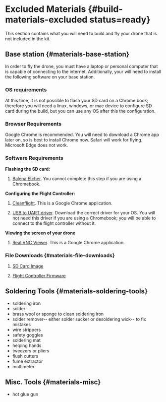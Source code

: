 # Excluded Materials {#build-materials-excluded status=ready}

This section contains what you will need to build and fly your drone that is not included in the kit.

## Base station {#materials-base-station}

In order to fly the drone, you must have a laptop or personal computer that is capable of connecting to the internet. Additionally, your will need to install the following software on your base station.

### OS requirements

At this time, it is not possible to flash your SD card on a Chrome book; therefore you will need a linux, windows, or mac device to configure SD card during the build, but you can use any OS after this the configuration.

### Browser Requirements

Google Chrome is recommended. You will need to download a Chrome app later on, so is best to install Chrome now. Safari will work for flying. Microsoft Edge does not work.

### Software Requirements

**Flashing the SD card:**

1. [Balena Etcher](https://www.balena.io/etcher/). You cannot complete this step if you are using a Chromebook.

**Configuring the Flight Controller:**

1. [Cleanflight](http://cleanflight.com/). This is a Google Chrome application.

1. [USB to UART driver](https://www.silabs.com/products/development-tools/software/usb-to-uart-bridge-vcp-drivers). Download the correct driver for your OS. You will not need this driver if you are using a Chromebook; you will be able to connect to the flight controller without it.

**Viewing the screen of your drone**

1. [Real VNC Viewer](https://chrome.google.com/webstore/detail/vnc%C2%AE-viewer-for-google-ch/iabmpiboiopbgfabjmgeedhcmjenhbla). This is a Google Chrome application.


### File Downloads {#materials-file-downloads}

1. [SD Card Image](https://duckietown-public-storage.s3.amazonaws.com/brown/disk_image/drone-9_01_20.gz)

1. [Flight Controller Firmware](https://duckietown-public-storage.s3.amazonaws.com/brown/firmware/spracing_f3-7_27_20.hex)

## Soldering Tools {#materials-soldering-tools}

- soldering iron
- solder
- brass wool or sponge to clean soldering iron
- solder remover-- either solder sucker or desoldering wick-- to fix mistakes
- wire strippers
- safety goggles
- soldering mat
- helping hands
- tweezers or pliers
- flush cutters
- fume extractor
- multimeter

## Misc. Tools {#materials-misc}

- hot glue gun
